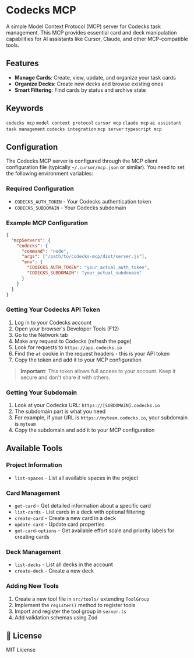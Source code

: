 # Codecks MCP

A simple Model Context Protocol (MCP) server for Codecks task management. This MCP provides essential card and deck manipulation capabilities for AI assistants like Cursor, Claude, and other MCP-compatible tools.

## Features

- **Manage Cards**: Create, view, update, and organize your task cards
- **Organize Decks**: Create new decks and browse existing ones
- **Smart Filtering**: Find cards by status and archive state

## Keywords

`codecks mcp` `model context protocol` `cursor mcp` `claude mcp` `ai assistant` `task management` `codecks integration` `mcp server` `typescript mcp`

## Configuration

The Codecks MCP server is configured through the MCP client configuration file (typically `~/.cursor/mcp.json` or similar). You need to set the following environment variables:

### Required Configuration

- `CODECKS_AUTH_TOKEN` - Your Codecks authentication token
- `CODECKS_SUBDOMAIN` - Your Codecks subdomain

### Example MCP Configuration

```json
{
  "mcpServers": {
    "codecks": {
      "command": "node",
      "args": ["/path/to/codecks-mcp/dist/server.js"],
      "env": {
        "CODECKS_AUTH_TOKEN": "your_actual_auth_token",
        "CODECKS_SUBDOMAIN": "your_actual_subdomain"
      }
    }
  }
}
```

### Getting Your Codecks API Token

1. Log in to your Codecks account
2. Open your browser's Developer Tools (F12)
3. Go to the Network tab
4. Make any request to Codecks (refresh the page)
5. Look for requests to `https://api.codecks.io`
6. Find the `at` cookie in the request headers - this is your API token
7. Copy the token and add it to your MCP configuration

> **Important**: This token allows full access to your account. Keep it secure and don't share it with others.

### Getting Your Subdomain

1. Look at your Codecks URL: `https://[SUBDOMAIN].codecks.io`
2. The subdomain part is what you need
3. For example, if your URL is `https://myteam.codecks.io`, your subdomain is `myteam`
4. Copy the subdomain and add it to your MCP configuration

## Available Tools

### Project Information

- `list-spaces` - List all available spaces in the project

### Card Management

- `get-card` - Get detailed information about a specific card
- `list-cards` - List cards in a deck with optional filtering
- `create-card` - Create a new card in a deck
- `update-card` - Update card properties
- `get-card-options` - Get available effort scale and priority labels for creating cards

### Deck Management

- `list-decks` - List all decks in the account
- `create-deck` - Create a new deck

### Adding New Tools

1. Create a new tool file in `src/tools/` extending `ToolGroup`
2. Implement the `register()` method to register tools
3. Import and register the tool group in `server.ts`
4. Add validation schemas using Zod

## 📝 License

MIT License
